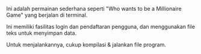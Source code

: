 

Ini adalah permainan sederhana seperti "Who wants to be a Millionaire Game" yang berjalan di terminal.

Ini memiliki fasilitas login dan pendaftaran pengguna, dan menggunakan file teks untuk menyimpan data.

Untuk menjalankannya, cukup kompilasi & jalankan file program.

